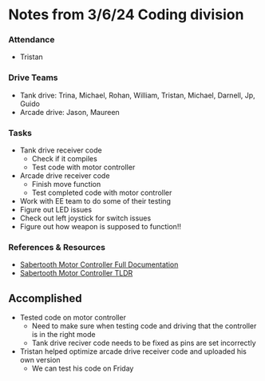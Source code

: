 # Notes from 3/6/24 Coding division   
### Attendance
 - Tristan

### Drive Teams
 - Tank drive: Trina, Michael, Rohan, William, Tristan, Michael, Darnell, Jp, Guido
 - Arcade drive: Jason, Maureen 

### Tasks
 - Tank drive receiver code 
   - Check if it compiles
   - Test code with motor controller
 - Arcade drive receiver code
   - Finish move function
   - Test completed code with motor controller
 - Work with EE team to do some of their testing
 - Figure out LED issues
 - Check out left joystick for switch issues
 - Figure out how weapon is supposed to function!!

### References & Resources 
 - <a href="http://www.dimensionengineering.com/datasheets/Sabertooth2x60.pdf">Sabertooth Motor Controller Full Documentation</a>
 - <a href="https://docs.google.com/document/d/11yAGNMltDx4X17hl0w9ZD8jwsdREbucdNOAFZO9kq2M/edit?usp=sharing>">Sabertooth Motor Controller TLDR</a> 

## Accomplished
 - Tested code on motor controller
   - Need to make sure when testing code and driving that the controller is in the right mode
   - Tank drive reciver code needs to be fixed as pins are set incorrectly
- Tristan helped optimize arcade drive receiver code and uploaded his own version
   - We can test his code on Friday  

